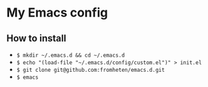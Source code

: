 # My Emacs config

## How to install
* `$ mkdir ~/.emacs.d && cd ~/.emacs.d`
* `$ echo "(load-file "~/.emacs.d/config/custom.el")" > init.el`
* `$ git clone git@github.com:fromheten/emacs.d.git`
* `$ emacs`
